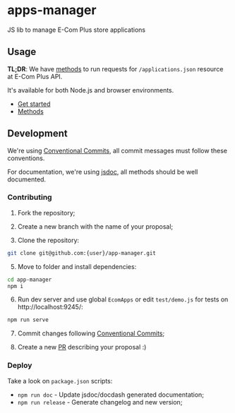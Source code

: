 # apps-manager
JS lib to manage E-Com Plus store applications

## Usage

**TL;DR**: We have [methods](https://developers.e-com.plus/apps-manager/EcomApps.html) to run requests for `/applications.json` resource at E-Com Plus API.

It's available for both Node.js and browser environments.

- [Get started](https://developers.e-com.plus/ecomplus-client/index.html)
- [Methods](https://developers.e-com.plus/app-manager/EcomApps.html)

## Development

We're using [Conventional Commits](https://www.conventionalcommits.org/en/v1.0.0-beta.4/), all commit messages must follow these conventions.

For documentation, we're using [jsdoc](https://jsdoc.app/), all methods should be well documented.

### Contributing

1. Fork the repository;

2. Create a new branch with the name of your proposal;

4. Clone the repository:
```bash
git clone git@github.com:{user}/app-manager.git
```

5. Move to folder and install dependencies:
```bash
cd app-manager
npm i
```

6. Run dev server and use global `EcomApps`
or edit `test/demo.js` for tests on http://localhost:9245/:
```bash
npm run serve
```

7. Commit changes following
[Conventional Commits](https://www.conventionalcommits.org/en/v1.0.0-beta.4/);

8. Create a new [PR](https://github.com/ecomclub/ecomplus-client/pulls)
describing your proposal :)

### Deploy

Take a look on `package.json` scripts:

- `npm run doc` - Update jsdoc/docdash generated documentation;
- `npm run release` - Generate changelog and new version;

